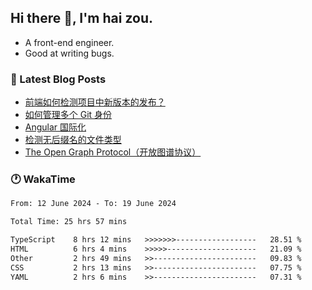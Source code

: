 ## Hi there 👋, I'm hai zou.

- A front-end engineer.
- Good at writing bugs.

### 📖 Latest Blog Posts
<!-- BLOG-POST-LIST:START -->
- [前端如何检测项目中新版本的发布？](https://www.luckyzh.cn/angular/version-update/)
- [如何管理多个 Git 身份](https://www.luckyzh.cn/git/multi-git-identity/)
- [Angular 国际化](https://www.luckyzh.cn/angular/i18n/)
- [检测无后缀名的文件类型](https://www.luckyzh.cn/js/filetype-check/)
- [The Open Graph Protocol（开放图谱协议）](https://www.luckyzh.cn/website/open-graph-protocol/)
<!-- BLOG-POST-LIST:END -->

### 🕐 WakaTime
<!--START_SECTION:waka-->

```txt
From: 12 June 2024 - To: 19 June 2024

Total Time: 25 hrs 57 mins

TypeScript    8 hrs 12 mins   >>>>>>>------------------   28.51 %
HTML          6 hrs 4 mins    >>>>>--------------------   21.09 %
Other         2 hrs 49 mins   >>-----------------------   09.83 %
CSS           2 hrs 13 mins   >>-----------------------   07.75 %
YAML          2 hrs 6 mins    >>-----------------------   07.31 %
```

<!--END_SECTION:waka-->
